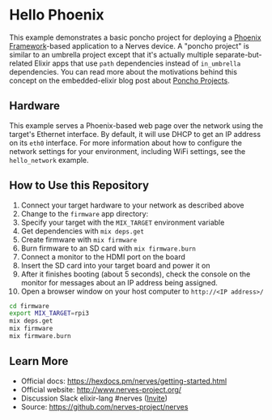 # Hello Phoenix

This example demonstrates a basic poncho project for deploying a [Phoenix
Framework]-based application to a Nerves device. A "poncho project" is similar
to an umbrella project except that it's actually multiple separate-but-related
Elixir apps that use `path` dependencies instead of `in_umbrella` dependencies.
You can read more about the motivations behind this concept on the
embedded-elixir blog post about [Poncho Projects].

## Hardware

This example serves a Phoenix-based web page over the network using the target's
Ethernet interface. By default, it will use DHCP to get an IP address on its
`eth0` interface. For more information about how to configure the network
settings for your environment, including WiFi settings, see the `hello_network`
example.

## How to Use this Repository

1.  Connect your target hardware to your network as described above
2.  Change to the `firmware` app directory:
3.  Specify your target with the `MIX_TARGET` environment variable
4.  Get dependencies with `mix deps.get`
5.  Create firmware with `mix firmware`
6.  Burn firmware to an SD card with `mix firmware.burn`
7.  Connect a monitor to the HDMI port on the board
8.  Insert the SD card into your target board and power it on
9.  After it finishes booting (about 5 seconds), check the console on the
    monitor for messages about an IP address being assigned.
10. Open a browser window on your host computer to `http://<IP address>/`

``` bash
cd firmware
export MIX_TARGET=rpi3
mix deps.get
mix firmware
mix firmware.burn
```

[Phoenix Framework]: http://www.phoenixframework.org/
[Poncho Projects]: http://embedded-elixir.com/post/2017-05-19-poncho-projects/

## Learn More

  * Official docs: https://hexdocs.pm/nerves/getting-started.html
  * Official website: http://www.nerves-project.org/
  * Discussion Slack elixir-lang #nerves ([Invite](https://elixir-slackin.herokuapp.com/))
  * Source: https://github.com/nerves-project/nerves
